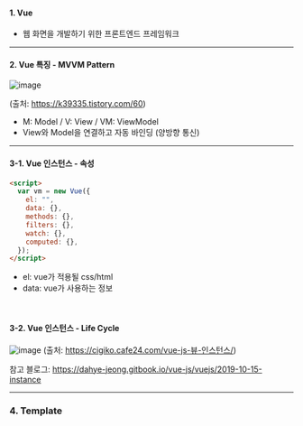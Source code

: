 #### 1. Vue

- 웹 화면을 개발하기 위한 프론트엔드 프레임워크

<hr>

#### 2. Vue 특징 - MVVM Pattern

![image](https://user-images.githubusercontent.com/62600984/117683418-01c63880-b1ef-11eb-916b-72ee76fa4c4d.png)

(출처: https://k39335.tistory.com/60)
- M: Model / V: View / VM: ViewModel
- View와 Model을 연결하고 자동 바인딩 (양방향 통신)

<hr>

#### 3-1. Vue 인스턴스 - 속성

```html
<script>
  var vm = new Vue({
    el: "",
    data: {},
    methods: {},
    filters: {},
    watch: {},
    computed: {},
  });
</script>
```
- el: vue가 적용될 css/html
- data: vue가 사용하는 정보

<br>

#### 3-2. Vue 인스턴스 - Life Cycle

![image](https://user-images.githubusercontent.com/62600984/117687155-777fd380-b1f2-11eb-8803-21488507126f.png)
(출처: https://cigiko.cafe24.com/vue-js-뷰-인스턴스/)

참고 블로그: https://dahye-jeong.gitbook.io/vue-js/vuejs/2019-10-15-instance

<hr>

### 4. Template
